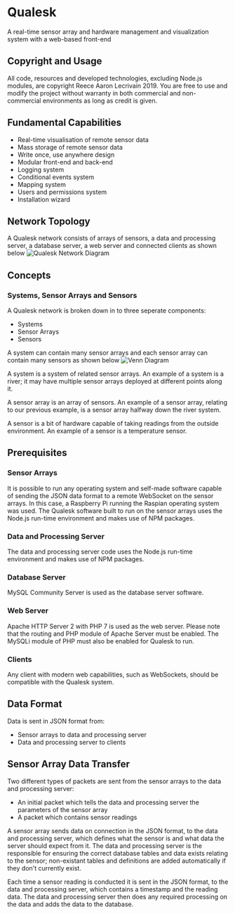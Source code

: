# Qualesk
A real-time sensor array and hardware management and visualization system with a web-based front-end

## Copyright and Usage
All code, resources and developed technologies, excluding Node.js modules, are copyright Reece Aaron Lecrivain 2019.
You are free to use and modify the project without warranty in both commercial and non-commercial environments as long as credit is given.

## Fundamental Capabilities
* Real-time visualisation of remote sensor data
* Mass storage of remote sensor data
* Write once, use anywhere design
* Modular front-end and back-end
* Logging system
* Conditional events system
* Mapping system
* Users and permissions system
* Installation wizard

## Network Topology
A Qualesk network consists of arrays of sensors, a data and processing server, a database server, a web server and connected clients as shown below
![Qualesk Network Diagram](https://user-images.githubusercontent.com/820781/57197622-7cee1780-6f61-11e9-8723-078724867554.png)

## Concepts
### Systems, Sensor Arrays and Sensors
A Qualesk network is broken down in to three seperate components:
* Systems
* Sensor Arrays
* Sensors

A system can contain many sensor arrays and each sensor array can contain many sensors as shown below
![Venn Diagram](https://user-images.githubusercontent.com/820781/57198049-61394000-6f66-11e9-8028-37c5d8c3ca56.png)

A system is a system of related sensor arrays. An example of a system is a river; it may have multiple sensor arrays deployed at different points along it.

A sensor array is an array of sensors. An example of a sensor array, relating to our previous example, is a sensor array halfway down the river system.

A sensor is a bit of hardware capable of taking readings from the outside environment. An example of a sensor is a temperature sensor.

## Prerequisites
### Sensor Arrays
It is possible to run any operating system and self-made software capable of sending the JSON data format to a remote WebSocket on the sensor arrays. In this case, a Raspberry Pi running the Raspian operating system was used. The Qualesk software built to run on the sensor arrays uses the Node.js run-time environment and makes use of NPM packages.

### Data and Processing Server
The data and processing server code uses the Node.js run-time environment and makes use of NPM packages.

### Database Server
MySQL Community Server is used as the database server software.

### Web Server
Apache HTTP Server 2 with PHP 7 is used as the web server. Please note that the routing and PHP module of Apache Server must be enabled. The MySQLi module of PHP must also be enabled for Qualesk to run.

### Clients
Any client with modern web capabilities, such as WebSockets, should be compatible with the Qualesk system.

## Data Format
Data is sent in JSON format from:
* Sensor arrays to data and processing server
* Data and processing server to clients

## Sensor Array Data Transfer
Two different types of packets are sent from the sensor arrays to the data and processing server:
* An initial packet which tells the data and processing server the parameters of the sensor array
* A packet which contains sensor readings

A sensor array sends data on connection in the JSON format, to the data and processing server, which defines what the sensor is and what data the server should expect from it. The data and processing server is the responsible for ensuring the correct database tables and data exists relating to the sensor; non-existant tables and definitions are added automatically if they don't currently exist.

Each time a sensor reading is conducted it is sent in the JSON format, to the data and processing server, which contains a timestamp and the reading data. The data and processing server then does any required processing on the data and adds the data to the database.

